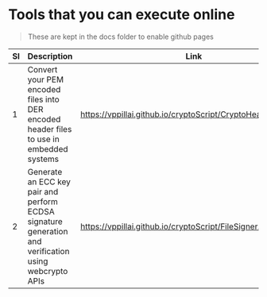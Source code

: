 # Tools that you can execute online

 > These are kept in the docs folder to enable github pages


|  Sl 	| Description  	| Link  	|
| ---	  | ---	          | ---	    |
|   1	  |        Convert your PEM encoded files into DER encoded header files to use in embedded systems     	|    https://vppillai.github.io/cryptoScript/CryptoHeaderGen.html   	|
|   2   | Generate an ECC key pair and perform ECDSA signature generation and verification using webcrypto APIs| https://vppillai.github.io/cryptoScript/FileSigner.html|
